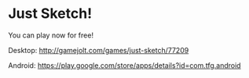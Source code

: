 # Just Sketch!
You can play now for free!

Desktop: http://gamejolt.com/games/just-sketch/77209

Android: https://play.google.com/store/apps/details?id=com.tfg.android
